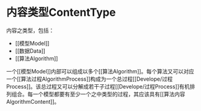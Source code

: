 # 内容类型ContentType


内容之类型，包括：
- [[模型Model]]
- [[数据Data]]
- [[算法Algorithm]]

一个[[模型Model]]内部可以组成以多个[[算法Algorithm]]。每个算法又可以对应一个[[算法过程AlgorithmProcess]]构成为一个总过程[[Develope/过程Process]]。该总过程又可以分解成若干子过程[[Develope/过程Process]]有机排列组合。每一个模型都要有至少一个之中类型的过程，其应该具有[[算法内容AlgorithmContent]]。